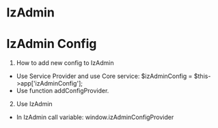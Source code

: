 # IzAdmin

# IzAdmin Config
1. How to add new config to IzAdmin
- Use Service Provider and use Core service:  $izAdminConfig = $this->app['izAdminConfig'];
- Use function addConfigProvider.

2. Use IzAdmin
- In IzAdmin call variable: window.izAdminConfigProvider